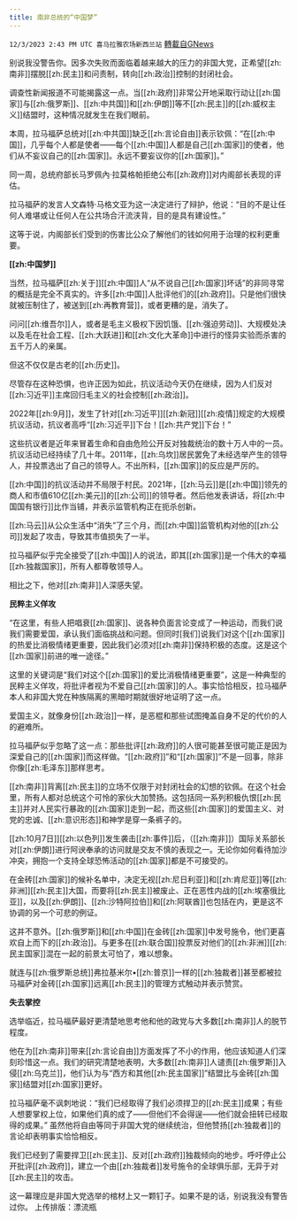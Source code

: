 ```yaml
---
title: 南非总统的“中国梦”
---
```

`12/3/2023 2:43 PM UTC 喜马拉雅农场新西兰站` [轉載自GNews](https://gnews.org/articles/2066274)

别说我没警告你。因多次失败而面临着越来越大的压力的非国大党，正希望[[zh:南非]]摆脱[[zh:民主]]和问责制，转向[[zh:政治]]控制的封闭社会。

调查性新闻报道不可能揭露这一点。当[[zh:政府]]非常公开地采取行动让[[zh:国家]]与[[zh:俄罗斯]]、[[zh:中共国]]和[[zh:伊朗]]等不[[zh:民主]]的[[zh:威权主义]]结盟时，这种情况就发生在我们眼前。

本周，拉马福萨总统对[[zh:中共国]]缺乏[[zh:言论自由]]表示钦佩：“在[[zh:中国]]，几乎每个人都是使者——每个[[zh:中国]]人都是自己[[zh:国家]]的使者，他们从不妄议自己的[[zh:国家]]。永远不要妄议你的[[zh:国家]]。”

同一周，总统府部长马罗佩內·拉莫格帕拒绝公布[[zh:政府]]对内阁部长表现的评估。

拉马福萨的发言人文森特·马格文亚为这一决定进行了辩护，他说：“目的不是让任何人难堪或让任何人在公共场合汗流浃背，目的是具有建设性。”

这等于说，内阁部长们受到的伤害比公众了解他们的钱如何用于治理的权利更重要。

**[[zh:中国梦]]**

当然，拉马福萨[[zh:关于]][[zh:中国]]人“从不说自己[[zh:国家]]坏话”的非同寻常的概括是完全不真实的。许多[[zh:中国]]人批评他们的[[zh:政府]]。只是他们很快就被压制住了，被送到[[zh:再教育营]]，或者更糟的是，消失了。

问问[[zh:维吾尔]]人，或者是毛主义极权下因饥饿、[[zh:强迫劳动]]、大规模处决以及毛在社会工程、[[zh:大跃进]]和[[zh:文化大革命]]中进行的怪异实验而杀害的五千万人的亲属。

但这不仅仅是古老的[[zh:历史]]。

尽管存在这种恐惧，也许正因为如此，抗议活动今天仍在继续，因为人们反对[[zh:习近平]]主席回归毛主义的社会控制[[zh:政治]]。

2022年[[zh:9月]]，发生了针对[[zh:习近平]][[zh:新冠]][[zh:疫情]]规定的大规模抗议活动，抗议者高呼“[[zh:习近平]]下台！[[zh:共产党]]下台！”

这些抗议者是近年来冒着生命和自由危险公开反对独裁统治的数十万人中的一员。抗议活动已经持续了几十年。2011年，[[zh:乌坎]]居民罢免了未经选举产生的领导人，并投票选出了自己的领导人。不出所料，[[zh:国家]]的反应是严厉的。

[[zh:中国]]的抗议活动并不局限于村民。2021年，[[zh:马云]]是[[zh:中国]]领先的商人和市值610亿[[zh:美元]]的[[zh:公司]]的领导者。然后他发表讲话，将[[zh:中国国有银行]]比作当铺，并表示监管机构正在扼杀创新。

[[zh:马云]]从公众生活中“消失”了三个月，而[[zh:中国]]监管机构对他的[[zh:公司]]发起了攻击，导致其市值损失了一半。

拉马福萨似乎完全接受了[[zh:中国]]人的说法，即其[[zh:国家]]是一个伟大的幸福[[zh:独裁国家]]，所有人都尊敬领导人。

相比之下，他对[[zh:南非]]人深感失望。

**民粹主义佯攻**

“在这里，有些人把唱衰[[zh:国家]]、说各种负面言论变成了一种运动，而我们说我们需要爱国，承认我们面临挑战和问题。但同时\[我们\]说我们对这个[[zh:国家]]的热爱比消极情绪更重要，因此我们必须对[[zh:南非]]保持积极的态度。这是这个[[zh:国家]]前进的唯一途径。”

这里的关键词是“我们对这个[[zh:国家]]的爱比消极情绪更重要”，这是一种典型的民粹主义佯攻，将批评者视为不爱自己[[zh:国家]]的人。事实恰恰相反，拉马福萨本人和非国大党在种族隔离的黑暗时期就很好地证明了这一点。

爱国主义，就像身份[[zh:政治]]一样，是恶棍和那些试图掩盖自身不足的代价的人的避难所。

拉马福萨似乎忽略了这一点：那些批评[[zh:政府]]的人很可能甚至很可能正是因为深爱自己的[[zh:国家]]而这样做。“[[zh:政府]]”和“[[zh:国家]]”不是一回事，除非你像[[zh:毛泽东]]那样思考。

[[zh:南非]]背离[[zh:民主]]的立场不仅限于对封闭社会的幻想的钦佩。在这个社会里，所有人都对总统这个可怜的家伙大加赞扬。这包括同一系列积极仇恨[[zh:民主]]并对人民实行暴政的[[zh:国家]]走到一起，而这些[[zh:国家]]的爱国主义、对党的忠诚、[[zh:意识形态]]和神学是穿一条裤子的。

[[zh:10月7日]][[zh:以色列]]发生袭击[[zh:事件]]后，（[[zh:南非]]）国际关系部长对[[zh:伊朗]]进行阿谀奉承的访问就是交友不慎的表现之一。无论你如何看待加沙冲突，拥抱一个支持全球恐怖活动的[[zh:国家]]都是不可接受的。

在金砖[[zh:国家]]的候补名单中，决定无视[[zh:尼日利亚]]和[[zh:肯尼亚]]等[[zh:非洲]][[zh:民主]]大国，而要将[[zh:民主]]被废止、正在恶性内战的[[zh:埃塞俄比亚]]，以及[[zh:伊朗]]、[[zh:沙特阿拉伯]]和[[zh:阿联酋]]也包括在内，更是这不协调的另一个可悲的例证。

这并不意外。[[zh:俄罗斯]]和[[zh:中国]]在金砖[[zh:国家]]中发号施令，他们更喜欢自上而下的[[zh:政治]]。与更多在[[zh:联合国]]投票反对他们的[[zh:非洲]][[zh:民主国家]]混在一起的前景太可怕了，难以想象。

就连与[[zh:俄罗斯总统]]弗拉基米尔•[[zh:普京]]一样的[[zh:独裁者]]甚至都被拉马福萨对金砖[[zh:国家]]远离[[zh:民主]]的管理方式触动并表示赞赏。

**失去掌控**

选举临近，拉马福萨最好更清楚地思考他和他的政党与大多数[[zh:南非]]人的脱节程度。

他在为[[zh:南非]]带来[[zh:言论自由]]方面发挥了不小的作用，他应该知道人们深刻珍惜这一点。我们的研究清楚地表明，大多数[[zh:南非]]人谴责[[zh:俄罗斯]]入侵[[zh:乌克兰]]，他们认为与“西方和其他[[zh:民主国家]]”结盟比与金砖[[zh:国家]]结盟对[[zh:国家]]更好。

拉马福萨毫不讽刺地说：“我们已经取得了我们必须捍卫的[[zh:民主]]成果；有些人想要掌权上位，如果他们真的成了——但他们不会得逞——他们就会扭转已经取得的成果。” 虽然他将自由等同于非国大党的继续统治，但他赞扬[[zh:独裁者]]的言论却表明事实恰恰相反。

我们已经到了需要捍卫[[zh:民主]]、反对[[zh:政府]]独裁倾向的地步。呼吁停止公开批评[[zh:政府]]，建立一个由[[zh:独裁者]]发号施令的全球俱乐部，无异于对[[zh:民主]]的攻击。

这一幕理应是非国大党选举的棺材上又一颗钉子。如果不是的话，别说我没有警告过你。
上传排版：漂流瓶
